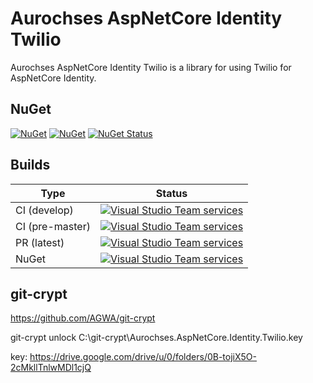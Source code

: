 # Aurochses AspNetCore Identity Twilio

Aurochses AspNetCore Identity Twilio is a library for using Twilio for AspNetCore Identity.

## NuGet

[![NuGet](https://img.shields.io/nuget/v/Aurochses.AspNetCore.Identity.Twilio.svg?style=flat-square)](https://www.nuget.org/packages/Aurochses.AspNetCore.Identity.Twilio)
[![NuGet](https://img.shields.io/nuget/dt/Aurochses.AspNetCore.Identity.Twilio.svg?style=flat-square)](https://www.nuget.org/packages/Aurochses.AspNetCore.Identity.Twilio)
[![NuGet Status](http://nugetstatus.com/Aurochses.AspNetCore.Identity.Twilio.png)](http://nugetstatus.com/packages/Aurochses.AspNetCore.Identity.Twilio)

## Builds

Type            | Status 
----------------|--------
CI (develop)    | [![Visual Studio Team services](https://img.shields.io/vso/build/aurochses/784be346-9d3f-458f-95d8-5f1a8b5e1227/289.svg?style=flat-square)](https://aurochses.visualstudio.com/Aurochses.CSharp/_build/index?definitionId=289)
CI (pre-master) | [![Visual Studio Team services](https://img.shields.io/vso/build/aurochses/784be346-9d3f-458f-95d8-5f1a8b5e1227/290.svg?style=flat-square)](https://aurochses.visualstudio.com/Aurochses.CSharp/_build/index?definitionId=290)
PR (latest)     | [![Visual Studio Team services](https://img.shields.io/vso/build/aurochses/784be346-9d3f-458f-95d8-5f1a8b5e1227/291.svg?style=flat-square)](https://aurochses.visualstudio.com/Aurochses.CSharp/_build/index?definitionId=291)
NuGet           | [![Visual Studio Team services](https://img.shields.io/vso/build/aurochses/784be346-9d3f-458f-95d8-5f1a8b5e1227/292.svg?style=flat-square)](https://aurochses.visualstudio.com/Aurochses.CSharp/_build/index?definitionId=292)

## git-crypt

https://github.com/AGWA/git-crypt

git-crypt unlock C:\git-crypt\Aurochses.AspNetCore.Identity.Twilio.key

key: https://drive.google.com/drive/u/0/folders/0B-tojiX5O-2cMkllTnlwMDl1cjQ